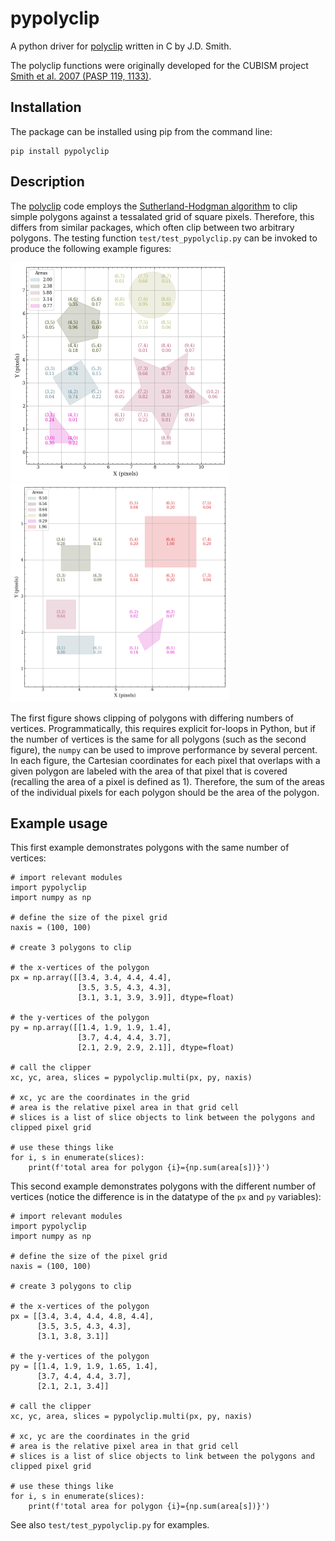 # pypolyclip

A python driver for
[polyclip](http://tir.astro.utoledo.edu/jdsmith/code/idl.php) written in
C by J.D. Smith.

The polyclip functions were originally developed for the CUBISM
project [Smith et al. 2007 (PASP 119, 1133)](https://ui.adsabs.harvard.edu/abs/2007PASP..119.1133S/).


## Installation

The package can be installed using pip from the command line:
```
pip install pypolyclip
```

## Description
The [polyclip](http://tir.astro.utoledo.edu/jdsmith/code/idl.php)
code employs the [Sutherland-Hodgman
algorithm](https://en.wikipedia.org/wiki/Sutherland–Hodgman_algorithm)
to clip simple polygons against a tessalated grid of square pixels.
Therefore, this differs from similar packages, which often clip between
two arbitrary polygons. The testing function `test/test_pypolyclip.py`
can be invoked to produce the following example figures:

<img src="docs/_static/polygons.png"  width="350" height="350">
<img src="docs/_static/quadrilaterals.png"  width="350" height="350">

The first figure shows clipping of polygons with differing numbers of
vertices. Programmatically, this requires explicit for-loops in Python,
but if the number of vertices is the same for all polygons (such as
the second figure), the `numpy` can be used to improve performance by
several percent. In each figure, the Cartesian coordinates for each
pixel that overlaps with a given polygon are labeled with the area of
that pixel that is covered (recalling the area of a pixel is defined as
1). Therefore, the sum of the areas of the individual pixels for each
polygon should be the area of the polygon.

## Example usage
This first example demonstrates polygons with the same number of
vertices:

```
# import relevant modules
import pypolyclip
import numpy as np

# define the size of the pixel grid
naxis = (100, 100)

# create 3 polygons to clip

# the x-vertices of the polygon
px = np.array([[3.4, 3.4, 4.4, 4.4],
               [3.5, 3.5, 4.3, 4.3],
               [3.1, 3.1, 3.9, 3.9]], dtype=float)

# the y-vertices of the polygon
py = np.array([[1.4, 1.9, 1.9, 1.4],
               [3.7, 4.4, 4.4, 3.7],
               [2.1, 2.9, 2.9, 2.1]], dtype=float)

# call the clipper
xc, yc, area, slices = pypolyclip.multi(px, py, naxis)

# xc, yc are the coordinates in the grid
# area is the relative pixel area in that grid cell
# slices is a list of slice objects to link between the polygons and clipped pixel grid

# use these things like
for i, s in enumerate(slices):
    print(f'total area for polygon {i}={np.sum(area[s])}')

```

This second example demonstrates polygons with the different number of
vertices (notice the difference is in the datatype of the `px` and `py`
variables):

```
# import relevant modules
import pypolyclip
import numpy as np

# define the size of the pixel grid
naxis = (100, 100)

# create 3 polygons to clip

# the x-vertices of the polygon
px = [[3.4, 3.4, 4.4, 4.8, 4.4],
      [3.5, 3.5, 4.3, 4.3],
      [3.1, 3.8, 3.1]]

# the y-vertices of the polygon
py = [[1.4, 1.9, 1.9, 1.65, 1.4],
      [3.7, 4.4, 4.4, 3.7],
      [2.1, 2.1, 3.4]]

# call the clipper
xc, yc, area, slices = pypolyclip.multi(px, py, naxis)

# xc, yc are the coordinates in the grid
# area is the relative pixel area in that grid cell
# slices is a list of slice objects to link between the polygons and clipped pixel grid

# use these things like
for i, s in enumerate(slices):
    print(f'total area for polygon {i}={np.sum(area[s])}')
```

See also `test/test_pypolyclip.py` for examples.
